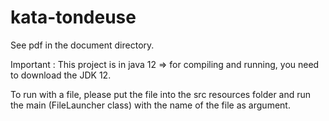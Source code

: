 # kata-tondeuse

See pdf in the document directory.

Important : This project is in java 12
=> for compiling and running, you need to download the JDK 12.

To run with a file, please put the file into the src resources folder 
and run the main (FileLauncher class) with the name of the file as argument.